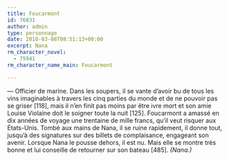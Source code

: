 ```yaml
---
title: Foucarmont
id: 76831
author: admin
type: personnage
date: 2010-03-08T08:51:13+00:00
excerpt: Nana
rm_character_novel:
  - 75941
rm_character_name_main: Foucarmont

---
```

— Officier de marine. Dans les soupers, il se vante d&rsquo;avoir bu de tous les vins imaginables à travers les cinq parties du monde et de ne pouvoir pas se griser [118], mais il n&rsquo;en finit pas moins par être ivre mort et son amie Louise Violaine doit le soigner toute la nuit [125]. Foucarmont a amassé en dix années de voyage une trentaine de mille francs, qu&rsquo;il veut risquer aux États-Unis. Tombé aux mains de Nana, il se ruine rapidement, il donne tout, jusqu&rsquo;à des signatures sur des billets de complaisance, engageant son avenir. Lorsque Nana le pousse dehors, il est nu. Mais elle se montre très bonne et lui conseille de retourner sur son bateau [485]. _(Nana.)_